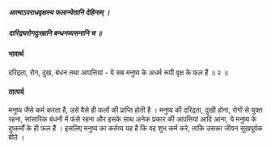 ##### आत्माऽपराधवृक्षस्य फलान्येतानि देहिनाम् ।
##### दारिद्र्यरोगदुःखानि बन्धनव्यसनानि च ॥

#### भावार्थ

दरिद्रता, रोग, दुख, बंधन तथा आपत्तियां - ये सब मनुष्य के अधर्म रूपी वृक्ष के फल हैं ॥ २ ॥

#### तात्पर्य

मनुष्य जैसे कर्म करता है, उसे वैसे ही फलों की प्राप्ति होती है । मनुष्य की दरिद्रता, दुखी होना, रोगों से युक्त रहना, सांसारिक बंधनों में फंसे रहना और इसके साथ अनेक प्रकार की आपत्तियां आदि आना, ये मनुष्य के दुष्कर्मों के ही फल हैं । इसलिए मनुष्य का कर्तव्य यह है कि वह शुभ कर्म करे, ताकि उसका जीवन सुखपूर्वक बीते ।